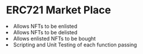 # ERC721 Market Place

<li>Allows NFTs to be enlisted
<li>Allows NFTs to be delisted
<li>Allows enlisted NFTs to be bought
<li>Scripting and Unit Testing of each function passing
